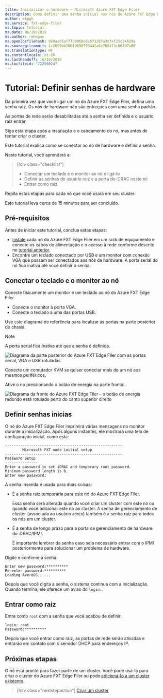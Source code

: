 ```yaml
---
title: Inicializar o hardware – Microsoft Azure FXT Edge Filer
description: Como definir uma senha inicial nos nós do Azure FXT Edge Filer
author: ekpgh
ms.service: fxt-edge-filer
ms.topic: tutorial
ms.date: 06/20/2019
ms.author: rohogue
ms.openlocfilehash: 080aa05af77b996bc0eb71287a3dfef25c24629a
ms.sourcegitcommit: 1c2659ab26619658799442a6e7604f3c66307a89
ms.translationtype: HT
ms.contentlocale: pt-BR
ms.lasthandoff: 10/10/2019
ms.locfileid: "72256024"
---
```

# <a name="tutorial-set-hardware-passwords"></a>Tutorial: Definir senhas de hardware

Da primeira vez que você ligar um nó do Azure FXT Edge Filer, defina uma senha raiz. Os nós de hardware não são entregues com uma senha padrão. 

As portas de rede serão desabilitadas até a senha ser definida e o usuário raiz entrar.

Siga esta etapa após a instalação e o cabeamento do nó, mas antes de tentar criar o cluster. 

Este tutorial explica como se conectar ao nó de hardware e definir a senha. 

Neste tutorial, você aprenderá a: 

> [!div class="checklist"]
> * Conectar um teclado e o monitor ao nó e ligá-lo
> * Definir as senhas do usuário raiz e a porta do iDRAC neste nó
> * Entrar como raiz 

Repita estas etapas para cada nó que você usará em seu cluster. 

Este tutorial leva cerca de 15 minutos para ser concluído. 

## <a name="prerequisites"></a>Pré-requisitos

Antes de iniciar este tutorial, conclua estas etapas: 

* [Instale](fxt-install.md) cada nó do Azure FXT Edge Filer em um rack de equipamento e conecte os cabos de alimentação e o acesso à rede conforme descrito no [tutorial anterior](fxt-network-power.md). 
* Encontre um teclado conectado por USB e um monitor com conexão VGA que possam ser conectados aos nós de hardware. A porta serial do nó fica inativa até você definir a senha.

## <a name="connect-a-keyboard-and-monitor-to-the-node"></a>Conectar o teclado e o monitor ao nó

Conecte fisicamente um monitor e um teclado ao nó do Azure FXT Edge Filer. 

* Conecte o monitor à porta VGA.
* Conecte o teclado a uma das portas USB. 

Use este diagrama de referência para localizar as portas na parte posterior do chassi. 

> [!NOTE]
> A porta serial fica inativa até que a senha é definida. 

![Diagrama da parte posterior do Azure FXT Edge Filer com as portas serial, VGA e USB rotuladas](media/fxt-back-serial-vga-usb.png)

Conecte um comutador KVM se quiser conectar mais de um nó aos mesmos periféricos. 

Ative o nó pressionando o botão de energia na parte frontal. 

![Diagrama da frente do Azure FXT Edge Filer – o botão de energia redondo está rotulado perto do canto superior direito](media/fxt-front-annotated.png)

## <a name="set-initial-passwords"></a>Definir senhas inicias 

O nó do Azure FXT Edge Filer imprimirá várias mensagens no monitor durante a inicialização. Após alguns instantes, ele mostrará uma tela de configuração inicial, como esta:

```
------------------------------------------------------
        Microsoft FXT node initial setup
------------------------------------------------------
Password Setup
---------------
Enter a password to set iDRAC and temporary root password.
Minimum password length is 8.
Enter new password:
```

A senha inserida é usada para duas coisas: 

* É a senha raiz temporária para este nó do Azure FXT Edge Filer. 

  Essa senha será alterada quando você criar um cluster com este nó ou quando você adicionar este nó ao cluster. A senha de gerenciamento de cluster (associada ao usuário ``admin``) também é a senha raiz para todos os nós em um cluster.

* É a senha de longo prazo para a porta de gerenciamento de hardware do iDRAC/IPMI.

  É importante lembrar da senha caso seja necessário entrar com o IPMI posteriormente para solucionar um problema de hardware.

Digite e confirme a senha: 

```
Enter new password:**********
Re-enter password:**********
Loading AvereOS......
```

Depois que você digita a senha, o sistema continua com a inicialização. Quando termina, ele oferece um aviso do ``login:``. 

## <a name="sign-in-as-root"></a>Entrar como raiz

Entre como ``root`` com a senha que você acabou de definir. 

```
login: root
Password:**********
```

Depois que você entrar como raiz, as portas de rede serão ativadas e entrarão em contato com o servidor DHCP para endereços IP. 

## <a name="next-steps"></a>Próximas etapas

O nó está pronto para fazer parte de um cluster. Você pode usá-lo para criar o cluster do Azure FXT Edge Filer ou pode [adicioná-lo a um cluster existente](fxt-add-nodes.md). 

> [!div class="nextstepaction"]
> [Criar um cluster](fxt-cluster-create.md)
